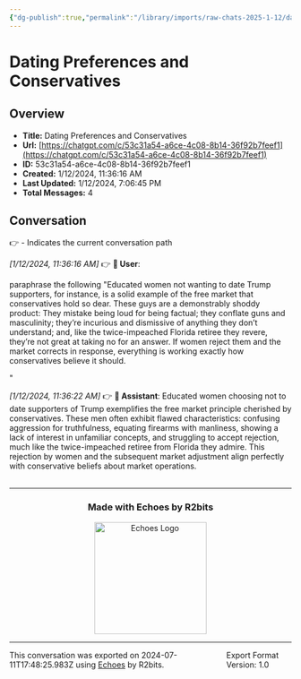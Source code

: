 ```yaml
---
{"dg-publish":true,"permalink":"/library/imports/raw-chats-2025-1-12/dating-preferences-and-conservatives/"}
---
```


# Dating Preferences and Conservatives

## Overview
- **Title:** Dating Preferences and Conservatives
- **Url:** [https://chatgpt.com/c/53c31a54-a6ce-4c08-8b14-36f92b7feef1](https://chatgpt.com/c/53c31a54-a6ce-4c08-8b14-36f92b7feef1)
- **ID:** 53c31a54-a6ce-4c08-8b14-36f92b7feef1
- **Created:** 1/12/2024, 11:36:16 AM
- **Last Updated:** 1/12/2024, 7:06:45 PM
- **Total Messages:** 4

## Conversation
👉 - Indicates the current conversation path

<i>[1/12/2024, 11:36:16 AM]</i> 👉 <b>👤 User</b>: 

paraphrase the following "Educated women not wanting to date Trump supporters, for instance, is a solid example of the free market that conservatives hold so dear. These guys are a demonstrably shoddy product: They mistake being loud for being factual; they conflate guns and masculinity; they’re incurious and dismissive of anything they don’t understand; and, like the twice-impeached Florida retiree they revere, they’re not great at taking no for an answer. If women reject them and the market corrects in response, everything is working exactly how conservatives believe it should.

"<br>

<i>[1/12/2024, 11:36:22 AM]</i> 👉 <b>🤖 Assistant</b>: Educated women choosing not to date supporters of Trump exemplifies the free market principle cherished by conservatives. These men often exhibit flawed characteristics: confusing aggression for truthfulness, equating firearms with manliness, showing a lack of interest in unfamiliar concepts, and struggling to accept rejection, much like the twice-impeached retiree from Florida they admire. This rejection by women and the subsequent market adjustment align perfectly with conservative beliefs about market operations.<br>
<br>

---

<div align="center">

### Made with Echoes by R2bits

<a href="https://echoes.r2bits.com">
  <img src="https://images.squarespace-cdn.com/content/v1/6493af4741c13939d335f0b8/18b27467-2da2-43b7-8d44-234bccf4f462/MINI_ECHOES_LOGO_NORMAL_WHITE_TEXT_SMALL-05-14+%281%29.png?format=300w" alt="Echoes Logo" width="200"/>
</a>

</div>

---

<div style="display: flex; justify-content: space-between;">
  <span>This conversation was exported on 2024-07-11T17:48:25.983Z using <a href="https://echoes.r2bits.com">Echoes</a> by R2bits.</span>
  <span>Export Format Version: 1.0</span>
</div>
